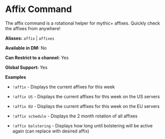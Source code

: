 # Affix Command

The affix command is a rotational helper for mythic+ affixes. Quickly check the affixes from anywhere!

**Aliases:** `affix` | `affixes`

**Available in DM:** No

**Can Restrict to a channel:** Yes

**Global Support:** Yes

**Examples**

* `!affix` - Displays the current affixes for this week

* `!affix US` - Displays the current affixes for this week on the US servers

* `!affix EU` - Displays the current affixes for this week on the EU servers

* `!affix schedule`    - Displays the 2 month rotation of all affixes

* `!affix bolstering`    - Displays how long until bolstering will be active again (can replace with desired affix)